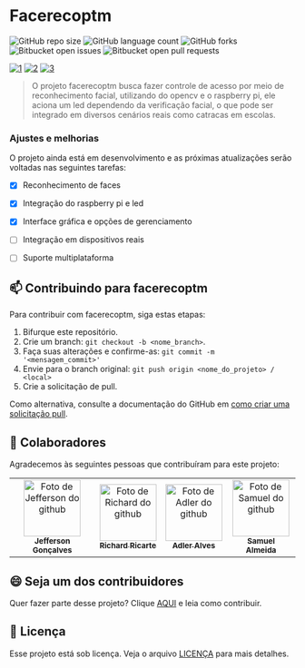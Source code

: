 # Facerecoptm

![GitHub repo size](https://img.shields.io/github/repo-size/iuricode/README-template?style=for-the-badge)
![GitHub language count](https://img.shields.io/github/languages/count/iuricode/README-template?style=for-the-badge)
![GitHub forks](https://img.shields.io/github/forks/iuricode/README-template?style=for-the-badge)
![Bitbucket open issues](https://img.shields.io/bitbucket/issues/iuricode/README-template?style=for-the-badge)
![Bitbucket open pull requests](https://img.shields.io/bitbucket/pr-raw/iuricode/README-template?style=for-the-badge)

<a href="https://ibb.co/cNd2T16"><img src="https://i.ibb.co/cNd2T16/1.png" alt="1" border="0"></a> <a href="https://ibb.co/Q9zHgXL"><img src="https://i.ibb.co/Q9zHgXL/2.png" alt="2" border="0"></a> <a href="https://ibb.co/dJRwDvS"><img src="https://i.ibb.co/dJRwDvS/3.png" alt="3" border="0"></a>

> O projeto facerecoptm busca fazer controle de acesso por meio de reconhecimento facial, utilizando do opencv e o raspberry pi, ele aciona um led dependendo da verificação facial, o que pode ser integrado em diversos cenários reais como catracas em escolas.
### Ajustes e melhorias

O projeto ainda está em desenvolvimento e as próximas atualizações serão voltadas nas seguintes tarefas:

- [x] Reconhecimento de faces
- [x] Integração do raspberry pi e led
- [x] Interface gráfica e opções de gerenciamento
- [ ] Integração em dispositivos reais
- [ ] Suporte multiplataforma



## 📫 Contribuindo para facerecoptm

Para contribuir com facerecoptm, siga estas etapas:

1. Bifurque este repositório.
2. Crie um branch: `git checkout -b <nome_branch>`.
3. Faça suas alterações e confirme-as: `git commit -m '<mensagem_commit>'`
4. Envie para o branch original: `git push origin <nome_do_projeto> / <local>`
5. Crie a solicitação de pull.

Como alternativa, consulte a documentação do GitHub em [como criar uma solicitação pull](https://help.github.com/en/github/collaborating-with-issues-and-pull-requests/creating-a-pull-request).

## 🤝 Colaboradores

Agradecemos às seguintes pessoas que contribuíram para este projeto:

<table>
  <tr>
    <td align="center">
      <a href="https://github.com/vonderheidon" title="Jefferson Gonçalves">
        <img src="https://avatars3.githubusercontent.com/u/116755050" width="100px;" alt="Foto de Jefferson do github"/><br>
        <sub>
          <b>Jefferson Gonçalves</b>
        </sub>
      </a>
    </td>
    <td align="center">
      <a href="https://github.com/richardsoapsoup" title="Richard Ricarte">
        <img src="https://avatars3.githubusercontent.com/u/133531075" width="100px;" alt="Foto de Richard do github"/><br>
        <sub>
          <b>Richard Ricarte</b>
        </sub>
      </a>
    </td>
    <td align="center">
      <a href="https://github.com/adlerk9" title="Adler Alves">
         <img src="https://avatars3.githubusercontent.com/u/129912900" width="100px;" alt="Foto de Adler do github"/><br>
        <sub>
          <b>Adler Alves</b>
        </sub>
      </a>
    </td>
    <td align="center">
      <a href="https://github.com/samuelftlz" title="Samuel almeida">
         <img src="https://avatars3.githubusercontent.com/u/134955854" width="100px;" alt="Foto de Samuel do github"/><br>
        <sub>
          <b>Samuel Almeida</b>
        </sub>
      </a>
    </td>
    
  </tr>
</table>

## 😄 Seja um dos contribuidores

Quer fazer parte desse projeto? Clique [AQUI](CONTRIBUTING.md) e leia como contribuir.

## 📝 Licença

Esse projeto está sob licença. Veja o arquivo [LICENÇA](LICENSE.md) para mais detalhes.
